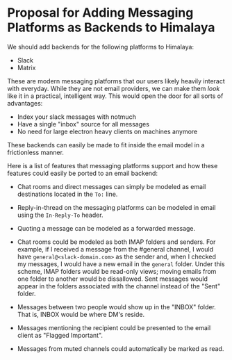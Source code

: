 # Proposal for Adding Messaging Platforms as Backends to Himalaya

We should add backends for the following platforms to Himalaya:

- Slack
- Matrix

These are modern messaging platforms that our users likely heavily interact with
everyday. While they are not email providers, we can make them *look* like it
in a practical, intelligent way. This would open the door for all sorts of
advantages:

- Index your slack messages with notmuch
- Have a single "inbox" source for all messages
- No need for large electron heavy clients on machines anymore

These backends can easily be made to fit inside the email model in a
frictionless manner.

Here is a list of features that messaging platforms support and how these
features could easily be ported to an email backend:

- Chat rooms and direct messages can simply be modeled as email destinations
  located in the `To:` line.

- Reply-in-thread on the messaging platforms can be modeled in email using the
  `In-Reply-To` header.

- Quoting a message can be modeled as a forwarded message.

- Chat rooms could be modeled as both IMAP folders and senders. For
  example, if I received a message from the #general channel, I would have
  `general@<slack-domain.com>` as the sender and, when I checked my messages, I
  would have a new email in the `general` folder. Under this scheme, IMAP
  folders would be read-only views; moving emails from one folder to another
  would be dissallowed. Sent messages would appear in the folders
  associated with the channel instead of the "Sent" folder.

- Messages between two people would show up in the "INBOX" folder. That is,
  INBOX would be where DM's reside.

- Messages mentioning the recipient could be presented to the email client as
  "Flagged Important".

- Messages from muted channels could automatically be marked as read.
